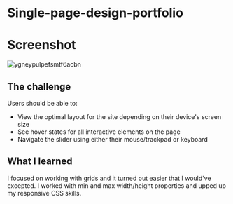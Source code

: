 # Single-page-design-portfolio

# Screenshot


![ygneypulpefsmtf6acbn](https://github.com/aniabaishvili/single-page-design-portfolio/assets/110342939/47f028b4-2c1d-46d0-b64a-58316c07e854)

## The challenge

Users should be able to:

* View the optimal layout for the site depending on their device's screen size
* See hover states for all interactive elements on the page
* Navigate the slider using either their mouse/trackpad or keyboard



  
## What I learned

I focused on working with grids and it turned out easier that I would've excepted. I worked with min and max width/height properties and upped up my responsive CSS skills.

